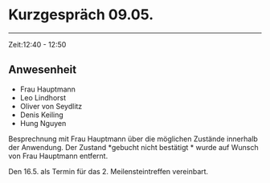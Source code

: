 # Kurzgespräch 09.05. #
----------

Zeit:12:40 - 12:50 

## Anwesenheit ##

- Frau Hauptmann
- Leo Lindhorst
- Oliver von Seydlitz
- Denis Keiling
- Hung Nguyen

Besprechnung mit Frau Hauptmann über die möglichen Zustände innerhalb der Anwendung. Der Zustand *gebucht nicht bestätigt * wurde auf Wunsch von Frau Hauptmann entfernt. 

Den 16.5. als Termin für das 2. Meilensteintreffen vereinbart. 

